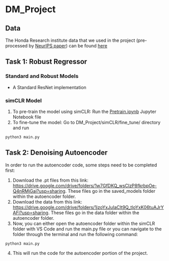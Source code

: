 # DM_Project

## Data
The Honda Research institute data that we used in the project (pre-processed by [NeurIPS paper](https://proceedings.neurips.cc/paper/2021/hash/dce8af15f064d1accb98887a21029b08-Abstract.html)) can be found [here](https://drive.google.com/file/d/1Xi0mA_mAj9Emp8DqUX45jyLqJDDQZGZQ/view)

## Task 1: Robust Regressor
### Standard and Robust Models
- A Standard ResNet implementation 

### simCLR Model

1. To pre-train the model using simCLR: Run the [Pretrain.ipynb](simCLR/pre_train/Pre-train.ipynb) Jupyter Notebook file
2. To fine-tune the model: Go to DM_Project/simCLR/fine_tune/ directory and run
```
python3 main.py
```

## Task 2: Denoising Autoencoder
In order to run the autoencoder code, some steps need to be completed first:
1. Download the .pt files from this link: https://drive.google.com/drive/folders/1w7GfDKQ_wsClzP8fkrbpOe-Q4nRMjGaj?usp=sharing. These files go in the saved_models folder within the autoencoder folder.
2. Download the data from this link: https://drive.google.com/drive/folders/1jzoYxJuIaClt9Q_tloYxK06tuAJrYAFi?usp=sharing. These files go in the data folder within the autoencoder folder.
3. Now, you can either open the autoencoder folder within the simCLR folder with VS Code and run the main.py file or you can navigate to the folder through the terminal and run the following command:
```
python3 main.py
```
4. This will run the code for the autoencoder portion of the project.
